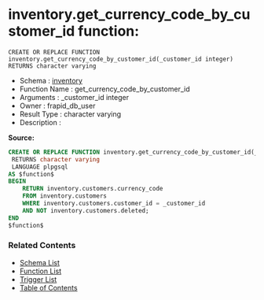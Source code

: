 # inventory.get_currency_code_by_customer_id function:

```plpgsql
CREATE OR REPLACE FUNCTION inventory.get_currency_code_by_customer_id(_customer_id integer)
RETURNS character varying
```
* Schema : [inventory](../../schemas/inventory.md)
* Function Name : get_currency_code_by_customer_id
* Arguments : _customer_id integer
* Owner : frapid_db_user
* Result Type : character varying
* Description : 


**Source:**
```sql
CREATE OR REPLACE FUNCTION inventory.get_currency_code_by_customer_id(_customer_id integer)
 RETURNS character varying
 LANGUAGE plpgsql
AS $function$
BEGIN
    RETURN inventory.customers.currency_code
    FROM inventory.customers
    WHERE inventory.customers.customer_id = _customer_id
    AND NOT inventory.customers.deleted;
END
$function$

```

### Related Contents
* [Schema List](../../schemas.md)
* [Function List](../../functions.md)
* [Trigger List](../../triggers.md)
* [Table of Contents](../../README.md)

